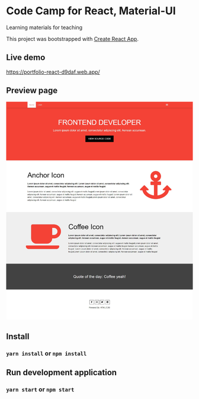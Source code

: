 # Code Camp for React, Material-UI
Learning materials for teaching

This project was bootstrapped with [Create React App](https://github.com/facebook/create-react-app).
## Live demo
https://portfolio-react-d9daf.web.app/
## Preview page
![Preview page](https://github.com/iiianous/portfolio-react/blob/b2c0628b05b1cdbab18a838adf5d15d78476efab/src/screenshot/sshot.jpg)

## Install
### `yarn install` or `npm install`

## Run development application
### `yarn start` or `npm start`

